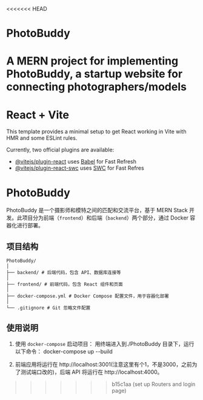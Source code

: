 <<<<<<< HEAD
# PhotoBuddy
A MERN project for implementing PhotoBuddy, a startup website for connecting photographers/models
=======
# React + Vite

This template provides a minimal setup to get React working in Vite with HMR and some ESLint rules.

Currently, two official plugins are available:

- [@vitejs/plugin-react](https://github.com/vitejs/vite-plugin-react/blob/main/packages/plugin-react/README.md) uses [Babel](https://babeljs.io/) for Fast Refresh
- [@vitejs/plugin-react-swc](https://github.com/vitejs/vite-plugin-react-swc) uses [SWC](https://swc.rs/) for Fast Refres

# PhotoBuddy

PhotoBuddy 是一个摄影师和模特之间的匹配和交流平台，基于 MERN Stack 开发。此项目分为前端（`frontend`）和后端（`backend`）两个部分，通过 Docker 容器化进行部署。

## 项目结构
```
PhotoBuddy/
│
├── backend/ # 后端代码，包含 API、数据库连接等
│
├── frontend/ # 前端代码，包含 React 组件和页面
│
├── docker-compose.yml # Docker Compose 配置文件，用于容器化部署
│
└── .gitignore # Git 忽略文件配置
```

## 使用说明

1. 使用 `docker-compose` 启动项目：
   用终端进入到./PhotoBuddy 目录下，运行以下命令：
   docker-compose up --build

2. 前端应用将运行在 http://localhost:3001(注意这里有个1，不是3000，之前为了测试端口改的)，后端 API 将运行在 http://localhost:4000。

>>>>>>> b15c1aa (set up Routers and login page)
